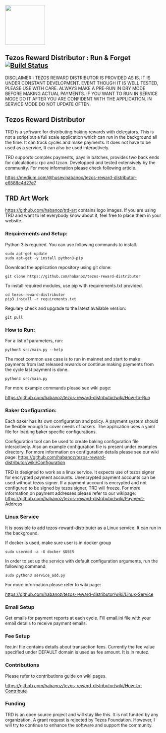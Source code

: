 
<img src="https://raw.githubusercontent.com/habanoz/trd-art/master/logo-narrow/trd_512__1.png" width="128" /> 

## Tezos Reward Distributor : Run & Forget [![Build Status](https://travis-ci.com/habanoz/tezos-reward-distributor.svg?branch=master)](https://travis-ci.com/habanoz/tezos-reward-distributor)

DISCLAIMER : TEZOS REWARD DISTRIBUTOR IS PROVIDED AS IS. IT IS UNDER CONSTANT DEVELOPMENT. EVENT THOUGH IT IS WELL TESTED, PLEASE USE WITH CARE. ALWAYS MAKE A PRE-RUN IN DRY MODE BEFORE MAKING ACTUAL PAYMENTS. IF YOU WANT TO RUN IN SERVICE MODE DO IT AFTER YOU ARE CONFIDENT WITH THE APPLICATION. IN SERVICE MODE DO NOT UPDATE OFTEN.

## Tezos Reward Distributor
TRD is a software for distributing baking rewards with delegators. This is not a script but a full scale application which can run in the background all the time. It can track cycles and make payments. It does not have to be used as a service, It can also be used interactively.

TRD supports complex payments, pays in batches, provides two back ends for calculations: rpc and tzcan. Developped and tested extensively by the community. For more information please check following article.

https://medium.com/@huseyinabanox/tezos-reward-distributor-e6588c4d27e7

## TRD Art Work
https://github.com/habanoz/trd-art contains logo images. If you are using TRD and want to let everybody know about it, feel free to place them in your website.


### Requirements and Setup:

Python 3 is required. You can use following commands to install. 

```
sudo apt-get update
sudo apt-get -y install python3-pip
```

Download the application repository using git clone:

```
git clone https://github.com/habanoz/tezos-reward-distributor
```

To install required modules, use pip with requirements.txt provided.

```
cd tezos-reward-distributor
pip3 install -r requirements.txt
```

Regulary check and upgrade to the latest available version:

```
git pull
```

### How to Run:

For a list of parameters, run:

```
python3 src/main.py --help
```

The most common use case is to run in mainnet and start to make payments from last released rewards or continue making payments from the cycle last payment is done. 

```
python3 src/main.py
```

For more example commands please see wiki page:

https://github.com/habanoz/tezos-reward-distributor/wiki/How-to-Run


### Baker Configuration:

Each baker has its own configuration and policy. A payment system should be flexible enough to cover needs of bakers. The application uses a yaml file for loading baker specific configurations. 

Configuration tool can be used to create baking configuration file interactively. Also an example configuration file is present under examples directory. For more information on configuration details please see our wiki page:
https://github.com/habanoz/tezos-reward-distributor/wiki/Configuration

TRD is designed to work as a linux service. It expects use of tezos signer for encrypted payment accounts. Unencrypted payment accounts can be used without tezos signer. If a payment account is encrypted and not configured to be signed by tezos signer, TRD will freeze. For more information on payment addresses please refer to our wikipage:
https://github.com/habanoz/tezos-reward-distributor/wiki/Payment-Address

### Linux Service

It is possible to add tezos-reward-distributer as a Linux service. It can run in the background. 

If docker is used, make sure user is in docker group
```
sudo usermod -a -G docker $USER
```

In order to set up the service with default configuration arguments, run the following command:

```
sudo python3 service_add.py
```

For more information please refer to wiki page:

https://github.com/habanoz/tezos-reward-distributor/wiki/Linux-Service


### Email Setup

Get emails for payment reports at each cycle. Fill email.ini file with your email details to receive payment emails.

### Fee Setup

fee.ini file contains details about transaction fees. Currently the fee value specified under DEFAULT domain is used as fee amount. It is in mutez.

### Contributions
Please refer to contributions guide on wiki pages.

https://github.com/habanoz/tezos-reward-distributor/wiki/How-to-Contribute

### Funding

TRD is an open source project and will stay like this. It is not funded by any organization. A grant request is rejected by Tezos Foundation. However, I will try to continue to enhance the software and support the community.


